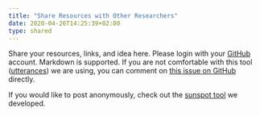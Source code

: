 ```yaml
---
title: "Share Resources with Other Researchers"
date: 2020-04-26T14:25:39+02:00
type: shared
---
```


Share your resources, links, and idea here. Please login with your [GitHub](http://github.com/) account. Markdown is supported. If you are not comfortable with this tool ([utterances](https://utteranc.es/)) we are using, you can comment on [this issue on GitHub](https://github.com/kausalflow/tools/issues/6) directly.

If you would like to post anonymously, check out the [sunspot tool](https://sunspot-cave.herokuapp.com/) we developed.
